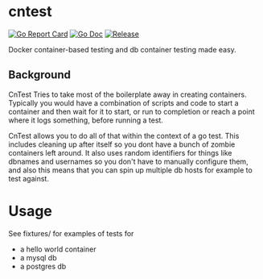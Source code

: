 # cntest
[![Go Report Card](https://goreportcard.com/badge/github.com/cybernostics/cntest?style=flat-square)](https://goreportcard.com/report/github.com/cybernostics/cntest)
[![Go Doc](https://img.shields.io/badge/godoc-reference-blue.svg?style=flat-square)](http://godoc.org/github.com/cybernostics/cntest)
[![Release](https://img.shields.io/github/release/cybernostics/cntest.svg?style=flat-square)](https://github.com/cybernostics/cntest/releases/latest)

Docker container-based testing and db container testing made easy.

## Background
CnTest Tries to take most of the boilerplate away in creating containers.
Typically you would have a combination of scripts and code to start a container and then wait for it to
start, or run to completion or reach a point where it logs something, before running a test.

CnTest allows you to do all of that within the context of a go test.
This includes cleaning up after itself so you dont have a bunch of zombie containers left around.
It also uses random identifiers for things like dbnames and usernames so you don't have to manually
configure them, and also this means that you can spin up multiple db hosts for example to test against.

# Usage

See fixtures/ for examples of tests for 
 * a hello world container
 * a mysql db
 * a postgres db

